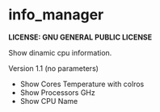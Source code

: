 # info_manager
**LICENSE: GNU GENERAL PUBLIC LICENSE**

Show dinamic cpu information.

Version 1.1 (no parameters)
- Show Cores Temperature with colros
- Show Processors GHz
- Show CPU Name

